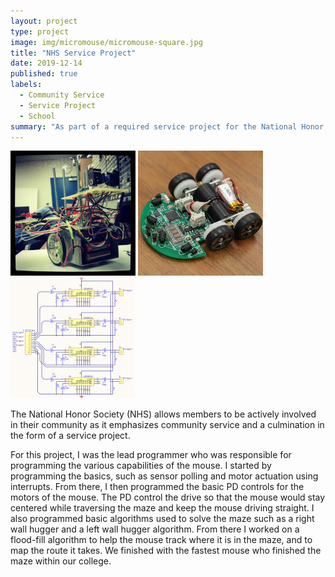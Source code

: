 ```yaml
---
layout: project
type: project
image: img/micromouse/micromouse-square.jpg
title: "NHS Service Project"
date: 2019-12-14
published: true
labels:
  - Community Service
  - Service Project
  - School
summary: "As part of a required service project for the National Honor Society (NHS) at my highschool, I organized with the Salvation Army to participate in the 2019 Manoa Christmas Parade."
---
```


<div class="text-center p-4">
  <img width="200px" src="../img/micromouse/micromouse-robot.png" class="img-thumbnail" >
  <img width="200px" src="../img/micromouse/micromouse-robot-2.jpg" class="img-thumbnail" >
  <img width="200px" src="../img/micromouse/micromouse-circuit.png" class="img-thumbnail" >
</div>

The National Honor Society (NHS) allows members to be actively involved in their community as it emphasizes community service and a culmination in the form of a service project.

For this project, I was the lead programmer who was responsible for programming the various capabilities of the mouse.  I started by programming the basics, such as sensor polling and motor actuation using interrupts.  From there, I then programmed the basic PD controls for the motors of the mouse.  The PD control the drive so that the mouse would stay centered while traversing the maze and keep the mouse driving straight.  I also programmed basic algorithms used to solve the maze such as a right wall hugger and a left wall hugger algorithm.  From there I worked on a flood-fill algorithm to help the mouse track where it is in the maze, and to map the route it takes.  We finished with the fastest mouse who finished the maze within our college.
